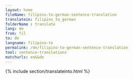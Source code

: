 ```yaml
---
layout: home
fileName: filipino-to-german-sentence-translation
translatein: filipino_to_german
folderName : translate
lang: de
from: fil
to: de
langname: filipino-to
permalink: /de/filipino-to-german-sentence-translation
tool: sentence-translations
matchurls: en&&de
---
```

{% include section/translateinto.html %}
